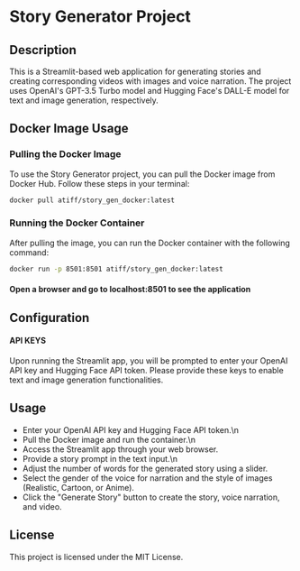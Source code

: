 # Story Generator Project

## Description
This is a Streamlit-based web application for generating stories and creating corresponding videos with images and voice narration. The project uses OpenAI's GPT-3.5 Turbo model and Hugging Face's DALL-E model for text and image generation, respectively.

## Docker Image Usage

### Pulling the Docker Image
To use the Story Generator project, you can pull the Docker image from Docker Hub. Follow these steps in your terminal:

```bash
docker pull atiff/story_gen_docker:latest
```

### Running the Docker Container
After pulling the image, you can run the Docker container with the following command:

```bash
docker run -p 8501:8501 atiff/story_gen_docker:latest
```

#### Open a browser and go to localhost:8501 to see the application

## Configuration

#### API KEYS

Upon running the Streamlit app, you will be prompted to enter your OpenAI API key and Hugging Face API token. Please provide these keys to enable text and image generation functionalities.

## Usage

- Enter your OpenAI API key and Hugging Face API token.\n
- Pull the Docker image and run the container.\n
- Access the Streamlit app through your web browser.
- Provide a story prompt in the text input.\n
- Adjust the number of words for the generated story using a slider.
- Select the gender of the voice for narration and the style of images (Realistic, Cartoon, or Anime).
- Click the "Generate Story" button to create the story, voice narration, and video.

## License 
This project is licensed under the MIT License.
